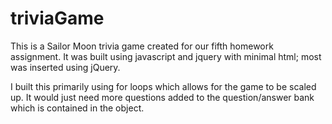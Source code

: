 # triviaGame

This is a Sailor Moon trivia game created for our fifth homework assignment.  It was built using javascript and jquery with minimal html; most was inserted using jQuery.

I built this primarily using for loops which allows for the game to be scaled up.  It would just need more questions added to the question/answer bank which is contained in the object.

